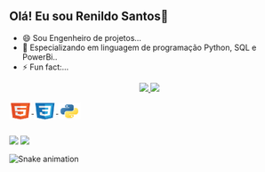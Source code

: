 ## Olá! Eu sou Renildo Santos👋

- 😄 Sou Engenheiro de projetos...
- 🌱 Especializando em linguagem de programação Python, SQL e PowerBi..
- ⚡ Fun fact:...

<div align="center">
  <a href="https://github.com/renildobsantos">
  <img height="160em" src="https://github-readme-stats.vercel.app/api?username=renildobsantos&show_icons=true&theme=dracula&include_all_commits=true&count_private=true"/>
  <img height="160em" src="https://github-readme-stats.vercel.app/api/top-langs/?username=renildobsantos&layout=compact&langs_count=7&theme=dracula"/>
</div>
  
  <div style="display: inline_block"><br>
  <img align="center" alt="Rafa-HTML" height="30" width="40" src="https://raw.githubusercontent.com/devicons/devicon/master/icons/html5/html5-original.svg">
  <img align="center" alt="Rafa-CSS" height="30" width="40" src="https://raw.githubusercontent.com/devicons/devicon/master/icons/css3/css3-original.svg">
  <img align="center" alt="Rafa-Python" height="30" width="40" src="https://raw.githubusercontent.com/devicons/devicon/master/icons/python/python-original.svg">
</div>
  
##  
  
 <div> 
  <a href = "mailto:contatorenildosantos626@gmail.com"><img src="https://img.shields.io/badge/-Gmail-%23333?style=for-the-badge&logo=gmail&logoColor=white" target="_blank"></a>
  <a href="https://www.linkedin.com/in/renildo-bonif%C3%A1cio-dos-santos-ab9412218" target="_blank"><img src="https://img.shields.io/badge/-LinkedIn-%230077B5?style=for-the-badge&logo=linkedin&logoColor=white" target="_blank"></a> 
 
![Snake animation](https://github.com/RENILDO-SANTOS/RENILDO-SANTOS/blob/output/github-contribution-grid-snake.svg)
</div>
